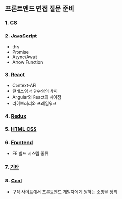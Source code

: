 ## 프론트엔드 면접 질문 준비

### 1. [CS](cs.md)

### 2. [JavaScript](javascript.md)
- this
- Promise
- Async/Await
- Arrow Function

### 3. [React](react.md)
- Context-API
- 클래스형과 함수형의 차이
- Angular와 React의 차이점
- 라이브러리와 프레임워크

### 4. [Redux](redux.md)

### 5. [HTML CSS](html-css.md)

### 6. [Frontend](frontend.md)
- FE 빌드 시스템 종류

### 7. [기타](etc.md)

### 8. [Goal](goal.md)
- 구직 사이트에서 프론트엔드 개발자에게 원하는 소양을 정리

